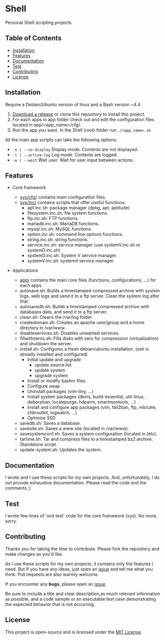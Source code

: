 # Shell

Personal Shell scripting projects.

## Table of Contents

- [Installation](#installation)
- [Features](#features)
- [Documentation](#documentation)
- [Test](#test)
- [Contributing](#contributing)
- [License](#license)

## Installation

Require a Debian/Ubuntu version of linux and a Bash version ~4.4.

1. [Download a release](https://github.com/ojullien/Shell/releases) or clone this repository to install this project.
2. For each apps in app folder check out and edit the configuration files located in app/\<app_name\>/cfg/.
3. Run the app you want. In the Shell (root) folder run `./<app_name>.sh`

All the main app scripts can take the following options:

- `-n | --no-display` Display mode. Contents are not displayed.
- `-l | --active-log` Log mode. Contents are logged.
- `-w | --wait` Wait user. Wait for user input between actions.

## Features

- Core framework
  - [sys/cfg/](https://github.com/ojullien/Shell/blob/master/src/sys/cfg) contains main configuration files.
  - [sys/inc/](https://github.com/ojullien/Shell/blob/master/src/sys/inc) contains scripts that offer useful functions:
    - apt.inc.sh: package manager (dpkg, apt, aptitude)
    - filesystem.inc.sh: file system functions.
    - ftp.inc.sh: FTP functions.
    - mariadb.inc.sh: MariaDB functions.
    - mysql.inc.sh: MySQL functions.
    - option.inc.sh: command line options functions.
    - string.inc.sh: string functions.
    - service.inc.sh: service manager (use systemV.inc.sh or systemD.inc.sh)
    - systemD.inc.sh: System V service manager.
    - systemV.inc.sh: systemd service manager.

- Applications
  - [app/](https://github.com/ojullien/Shell/blob/master/src/app) contains the main core files (functions, configurations, ...) for each apps.
  - autosave.sh: Builds a timestamped compressed archive with system logs, web logs and send it to a ftp server. Clean the system log after that.
  - autosavedb.sh: Builds a timestamped compressed archive with databases data, and send it to a ftp server.
  - clean.sh: Cleans the /var/log folder.
  - createdomain.sh: Creates an apache user/group and a home directory in /var/www.
  - disableservices.sh: Disables unwanted services.
  - fillwithzeros.sh: Fills disks with zero for compression (virtualization) and shutdown the server.
  - install.sh: Configures a fresh debian/ubuntu installation. (ssh is already installed and configured)
    - Initial update and upgrade
      - update source.list
      - update system
      - upgrade system
    - Install or modify bashrc files
    - Configure swap
    - Uninstall packages (vim-tiny, ...)
    - Install system packages (dkms, build-essential, util-linux, deborphan, localepurge, hdparm, smartmontools, ...)
    - Install and configure app packages (vim, fail2ban, ftp, mlocate, chkrootkit, logwatch, ...)
    - Optimize SSD
  - savedb.sh: Saves a database.
  - savesite.sh: Saves a www site (located in /var/www).
  - savesystemconf.sh: Saves a system configuration (located in /etc).
  - tartime.sh: Tar and compress files to a timestamped bz2 archive. Standalone script.
  - update-system.sh: Updates the system.

## Documentation

I wrote and I use these scripts for my own projects. And, unfortunately, I do not provide exhaustive documentation. Please read the code and the comments ;)

## Test

I wrote few lines of 'unit test' code for the core framework (sys). No more, sorry.

## Contributing

Thanks you for taking the time to contribute. Please fork the repository and make changes as you'd like.

As I use these scripts for my own projects, it contains only the features I need. But If you have any ideas, just open an [issue](https://github.com/ojullien/Shell/issues/new) and tell me what you think. Pull requests are also warmly welcome.

If you encounter any **bugs**, please open an [issue](https://github.com/ojullien/Shell/issues/new).

Be sure to include a title and clear description,as much relevant information as possible, and a code sample or an executable test case demonstrating the expected behavior that is not occurring.

## License

This project is open-source and is licensed under the [MIT License](https://github.com/ojullien/Shell/blob/master/LICENSE).
